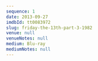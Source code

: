 ```yaml
---
sequence: 1
date: 2013-09-27
imdbId: tt0083972
slug: friday-the-13th-part-3-1982
venue: null
venueNotes: null
medium: Blu-ray
mediumNotes: null
---
```


